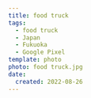 ```yaml
---
title: food truck
tags:
  - food truck
  - Japan
  - Fukuoka
  - Google Pixel
template: photo
photo: food truck.jpg
date:
  created: 2022-08-26
---
```

